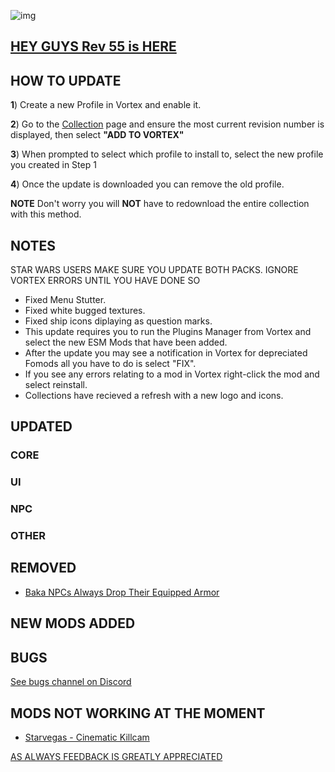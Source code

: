 ![img](https://s12.gifyu.com/images/SoH8R.png)

## [HEY GUYS Rev 55 is HERE](https://)

## HOW TO UPDATE

**1**) Create a new Profile in Vortex and enable it.

**2**) Go to the [Collection](https://next.nexusmods.com/starfield/collections/npk3lv?utm_source=copy\&utm_medium=social\&utm_campaign=share_collection) page and ensure the most current revision number is displayed, then select **"ADD TO VORTEX"**

**3**) When prompted to select which profile to install to, select the new profile you created in Step 1

**4**) Once the update is downloaded you can remove the old profile.

**NOTE** Don't worry you will **NOT** have to redownload the entire collection with this method.

## NOTES

STAR WARS USERS MAKE SURE YOU UPDATE BOTH PACKS. IGNORE VORTEX ERRORS UNTIL YOU HAVE DONE SO

- Fixed Menu Stutter.
- Fixed white bugged textures.
- Fixed ship icons diplaying as question marks.
- This update requires you to run the Plugins Manager from Vortex and select the new ESM Mods that have been added.
- After the update you may see a notification in Vortex for depreciated Fomods all you have to do is select "FIX".
- If you see any errors relating to a mod in Vortex right-click the mod and select reinstall.
- Collections have recieved a refresh with a new logo and icons.


## UPDATED

### CORE

### UI

### NPC

### OTHER

## REMOVED
- [Baka NPCs Always Drop Their Equipped Armor](https://www.nexusmods.com/starfield/mods/723)

## NEW MODS ADDED

## BUGS

[See bugs channel on Discord](https://discord.gg/xZNztPjA2u)

## MODS NOT WORKING AT THE MOMENT

- [Starvegas - Cinematic Killcam](https://www.nexusmods.com/starfield/mods/8859)

[AS ALWAYS FEEDBACK IS GREATLY APPRECIATED](https://)

